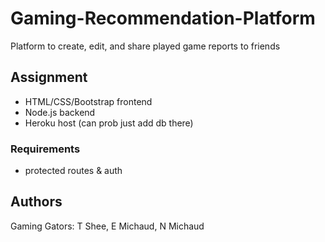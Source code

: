 # Gaming-Recommendation-Platform
Platform to create, edit, and share played game reports to friends

## Assignment
- HTML/CSS/Bootstrap frontend
- Node.js backend
- Heroku host (can prob just add db there)

### Requirements
- protected routes & auth

## Authors
Gaming Gators: T Shee, E Michaud, N Michaud

